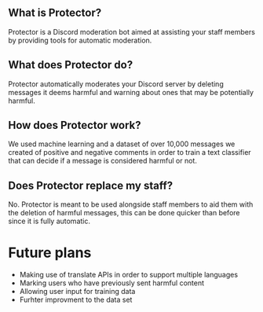 ## What is Protector?
Protector is a Discord moderation bot aimed at assisting your staff members by providing tools for automatic moderation.

## What does Protector do?
Protector automatically moderates your Discord server by deleting messages it deems harmful and warning about ones that may be potentially harmful.

## How does Protector work?
We used machine learning and a dataset of over 10,000 messages we created of positive and negative comments in order to train a text classifier that can decide if a message is considered harmful or not.

## Does Protector replace my staff?
No. Protector is meant to be used alongside staff members to aid them with the deletion of harmful messages, this can be done quicker than before since it is fully automatic.

# Future plans
- Making use of translate APIs in order to support multiple languages
- Marking users who have previously sent harmful content
- Allowing user input for training data
- Furhter improvment to the data set
